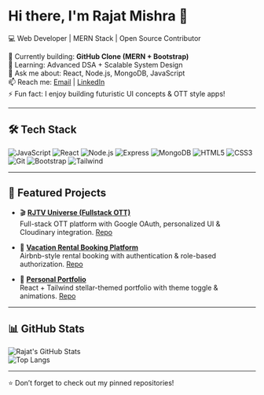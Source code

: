 # Hi there, I'm Rajat Mishra 👋  

💻 Web Developer | MERN Stack | Open Source Contributor  

🔭 Currently building: **GitHub Clone (MERN + Bootstrap)**  
🌱 Learning: Advanced DSA + Scalable System Design  
💬 Ask me about: React, Node.js, MongoDB, JavaScript  
📫 Reach me: [Email](mailto:rajatmishra392003@gmail.com) | [LinkedIn](https://www.linkedin.com/in/mishrarj/)  
⚡ Fun fact: I enjoy building futuristic UI concepts & OTT style apps!  

---

## 🛠 Tech Stack
![JavaScript](https://img.shields.io/badge/-JavaScript-yellow?logo=javascript&logoColor=white&style=flat)
![React](https://img.shields.io/badge/-React-blue?logo=react&logoColor=white&style=flat)
![Node.js](https://img.shields.io/badge/-Node.js-green?logo=node.js&logoColor=white&style=flat)
![Express](https://img.shields.io/badge/-Express-lightgrey?logo=express&logoColor=black&style=flat)
![MongoDB](https://img.shields.io/badge/-MongoDB-darkgreen?logo=mongodb&logoColor=white&style=flat)
![HTML5](https://img.shields.io/badge/-HTML5-orange?logo=html5&logoColor=white&style=flat)
![CSS3](https://img.shields.io/badge/-CSS3-blue?logo=css3&logoColor=white&style=flat)
![Git](https://img.shields.io/badge/-Git-red?logo=git&logoColor=white&style=flat)
![Bootstrap](https://img.shields.io/badge/-Bootstrap-purple?logo=bootstrap&logoColor=white&style=flat)
![Tailwind](https://img.shields.io/badge/-TailwindCSS-0EA5E9?logo=tailwindcss&logoColor=white&style=flat)

---

## 🚀 Featured Projects
- 🎬 **[RJTV Universe (Fullstack OTT)](https://rjtv-universe.onrender.com/)**  
  Full-stack OTT platform with Google OAuth, personalized UI & Cloudinary integration. [Repo](https://github.com/mishraRj/RJTV-Universe)

- 🏡 **[Vacation Rental Booking Platform](https://airbnb-replica-b13p.onrender.com/listings)**  
  Airbnb-style rental booking with authentication & role-based authorization. [Repo](https://github.com/mishraRj/Vacation-Rental-Booking-Platform)

- 🌌 **[Personal Portfolio](https://my-portfolio-three-green-92.vercel.app/)**  
  React + Tailwind stellar-themed portfolio with theme toggle & animations. [Repo](https://github.com/mishraRj/My_Portfolio)

---

## 📊 GitHub Stats
![Rajat's GitHub Stats](https://github-readme-stats.vercel.app/api?username=mishraRj&show_icons=true&theme=radical)  
![Top Langs](https://github-readme-stats.vercel.app/api/top-langs/?username=mishraRj&layout=compact&theme=radical)

---

⭐️ Don’t forget to check out my pinned repositories!
